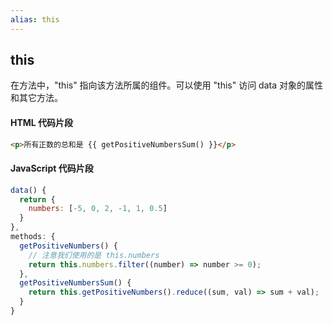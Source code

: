 ```yaml
---
alias: this 
---
```


## this 

在方法中，"this" 指向该方法所属的组件。可以使用 "this" 访问 data 对象的属性和其它方法。

#### HTML 代码片段

```html
<p>所有正数的总和是 {{ getPositiveNumbersSum() }}</p>
```

#### JavaScript 代码片段

```js
data() {
  return {
	numbers: [-5, 0, 2, -1, 1, 0.5]
  }
},
methods: {
  getPositiveNumbers() {
	// 注意我们使用的是 this.numbers
	return this.numbers.filter((number) => number >= 0);
  },
  getPositiveNumbersSum() {
	return this.getPositiveNumbers().reduce((sum, val) => sum + val);
  }
}
```

